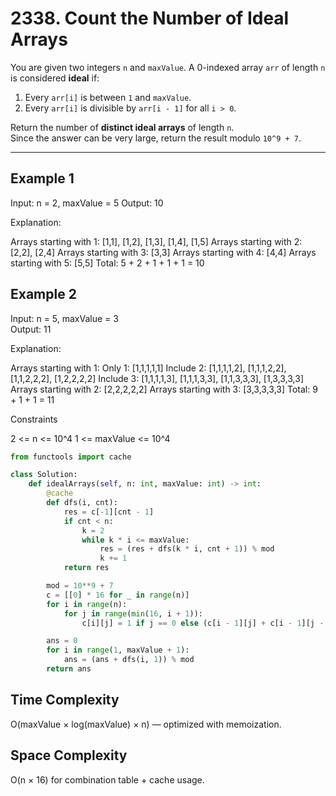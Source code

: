 #  2338. Count the Number of Ideal Arrays

You are given two integers `n` and `maxValue`. A 0-indexed array `arr` of length `n` is considered **ideal** if:

1. Every `arr[i]` is between `1` and `maxValue`.
2. Every `arr[i]` is divisible by `arr[i - 1]` for all `i > 0`.

Return the number of **distinct ideal arrays** of length `n`.  
Since the answer can be very large, return the result modulo `10^9 + 7`.

---

##  Example 1


Input: n = 2, maxValue = 5
Output: 10


Explanation:

Arrays starting with 1: [1,1], [1,2], [1,3], [1,4], [1,5]
Arrays starting with 2: [2,2], [2,4]
Arrays starting with 3: [3,3]
Arrays starting with 4: [4,4]
Arrays starting with 5: [5,5]
Total: 5 + 2 + 1 + 1 + 1 = 10

##  Example 2
Input: n = 5, maxValue = 3  
Output: 11

Explanation:

Arrays starting with 1:
Only 1: [1,1,1,1,1]
Include 2: [1,1,1,1,2], [1,1,1,2,2], [1,1,2,2,2], [1,2,2,2,2]
Include 3: [1,1,1,1,3], [1,1,1,3,3], [1,1,3,3,3], [1,3,3,3,3]
Arrays starting with 2: [2,2,2,2,2]
Arrays starting with 3: [3,3,3,3,3]
Total: 9 + 1 + 1 = 11


Constraints

2 <= n <= 10^4
1 <= maxValue <= 10^4



```python
from functools import cache

class Solution:
    def idealArrays(self, n: int, maxValue: int) -> int:
        @cache
        def dfs(i, cnt):
            res = c[-1][cnt - 1]
            if cnt < n:
                k = 2
                while k * i <= maxValue:
                    res = (res + dfs(k * i, cnt + 1)) % mod
                    k += 1
            return res

        mod = 10**9 + 7
        c = [[0] * 16 for _ in range(n)]
        for i in range(n):
            for j in range(min(16, i + 1)):
                c[i][j] = 1 if j == 0 else (c[i - 1][j] + c[i - 1][j - 1]) % mod

        ans = 0
        for i in range(1, maxValue + 1):
            ans = (ans + dfs(i, 1)) % mod
        return ans
```

<h2>Time Complexity</h2>

O(maxValue × log(maxValue) × n) — optimized with memoization.<br>

<h2> Space Complexity</h2>

O(n × 16) for combination table + cache usage.<br>

